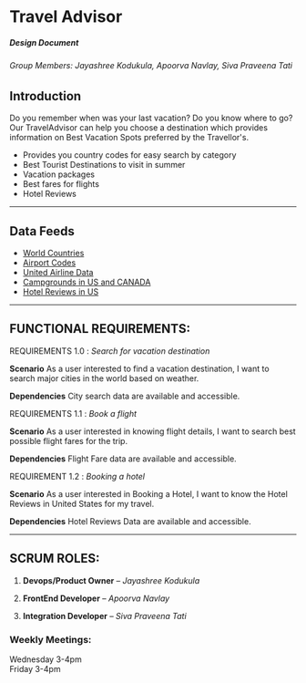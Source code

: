 # Travel Advisor  

##### Design Document

###### Group Members: Jayashree Kodukula, Apoorva Navlay, Siva Praveena Tati  

## Introduction  
Do you remember when was your last vacation? Do you know where to go? Our TravelAdvisor can help you choose a destination which provides information on Best Vacation Spots preferred by the Travellor's.

- Provides you country codes for easy search by category 
- Best Tourist Destinations to visit in summer 
- Vacation packages  
- Best fares for flights 
- Hotel Reviews  
---
## Data Feeds  
- [World Countries](https://datahub.io/core/country-list)  
- [Airport Codes](https://datahub.io/core/airport-codes)
- [United Airline Data](https://data.world/adamhelsinger/united-airlines-data)
- [Campgrounds in US and CANADA](https://data.world/caroline/campgrounds)
- [Hotel Reviews in US](https://data.world/datafiniti/hotel-reviews)  

---
## FUNCTIONAL REQUIREMENTS:  
REQUIREMENTS 1.0 : *Search for vacation destination*  

**Scenario** 
As a user interested to find a vacation destination, I want to search major cities in the world based on weather. 

**Dependencies** 
City search data are available and accessible. 

REQUIREMENTS 1.1 : *Book a flight*  

**Scenario**
As a user interested in knowing flight details, I want to search best possible flight fares for the trip.

**Dependencies**
Flight Fare data are available and accessible. 
 

REQUIREMENT 1.2 : *Booking a hotel*  

**Scenario**
As a user interested in Booking a Hotel, I want to know the Hotel Reviews in United States for my travel.

**Dependencies**
Hotel Reviews Data are available and accessible.

---

## SCRUM ROLES: 

1. **Devops/Product Owner** – *Jayashree Kodukula* 

2. **FrontEnd Developer** – *Apoorva Navlay* 

3. **Integration Developer** – *Siva Praveena Tati* 

### Weekly Meetings:
Wednesday 3-4pm  
Friday 3-4pm
